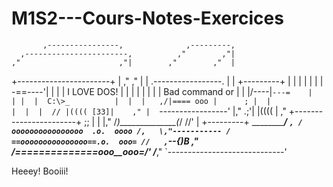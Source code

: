 # M1S2---Cours-Notes-Exercices


           ,----------------,              ,---------,
      ,-----------------------,          ,"        ,"|
    ,"                      ,"|        ,"        ,"  |
   +-----------------------+  |      ,"        ,"    |
   |  .-----------------.  |  |     +---------+      |
   |  |                 |  |  |     | -==----'|      |
   |  |  I LOVE DOS!    |  |  |     |         |      |
   |  |  Bad command or |  |  |/----|`---=    |      |
   |  |  C:\>_          |  |  |   ,/|==== ooo |      ;
   |  |                 |  |  |  // |(((( [33]|    ,"
   |  `-----------------'  |," .;'| |((((     |  ,"
   +-----------------------+  ;;  | |         |,"
      /_)______________(_/  //'   | +---------+
 ___________________________/___  `,
/  oooooooooooooooo  .o.  oooo /,   \,"-----------
/ ==ooooooooooooooo==.o.  ooo= //   ,`\--{)B     ,"
/_==__==========__==_ooo__ooo=_/'   /___________,"
`-----------------------------'

Heeey! Booiii!
